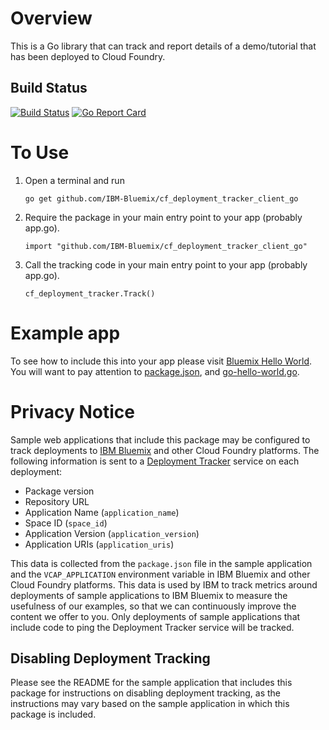 # Overview

This is a Go library that can track and report details of a demo/tutorial that has been deployed to Cloud Foundry.

## Build Status

[![Build Status](https://travis-ci.org/IBM-Bluemix/cf_deployment_tracker_client_go.svg?branch=master)](https://travis-ci.org/IBM-Bluemix/cf_deployment_tracker_client_go) [![Go Report Card](https://goreportcard.com/badge/github.com/IBM-Bluemix/cf_deployment_tracker_client_go)](https://goreportcard.com/report/github.com/IBM-Bluemix/cf_deployment_tracker_client_go)

# To Use

1. Open a terminal and run

   ```
   go get github.com/IBM-Bluemix/cf_deployment_tracker_client_go
   ```
2. Require the package in your main entry point to your app (probably app.go).

    ```
    import "github.com/IBM-Bluemix/cf_deployment_tracker_client_go"
    ```
3. Call the tracking code in your main entry point to your app (probably app.go).

    ```
    cf_deployment_tracker.Track()
    ```

# Example app

To see how to include this into your app please visit [Bluemix Hello World](https://github.com/IBM-Bluemix/go-hello-world).  You will want to pay attention to [package.json](https://github.com/IBM-Bluemix/go-hello-world/blob/master/package.json), and [go-hello-world.go](https://github.com/IBM-Bluemix/go-hello-world/blob/master/go-hello-world.go).

# Privacy Notice

Sample web applications that include this package may be configured to track deployments to [IBM Bluemix](https://www.bluemix.net/) and other Cloud Foundry platforms. The following information is sent to a [Deployment Tracker](https://github.com/IBM-Bluemix/cf-deployment-tracker-service) service on each deployment:

* Package version
* Repository URL
* Application Name (`application_name`)
* Space ID (`space_id`)
* Application Version (`application_version`)
* Application URIs (`application_uris`)

This data is collected from the `package.json` file in the sample application and the `VCAP_APPLICATION` environment variable in IBM Bluemix and other Cloud Foundry platforms. This data is used by IBM to track metrics around deployments of sample applications to IBM Bluemix to measure the usefulness of our examples, so that we can continuously improve the content we offer to you. Only deployments of sample applications that include code to ping the Deployment Tracker service will be tracked.

## Disabling Deployment Tracking

Please see the README for the sample application that includes this package for instructions on disabling deployment tracking, as the instructions may vary based on the sample application in which this package is included.
